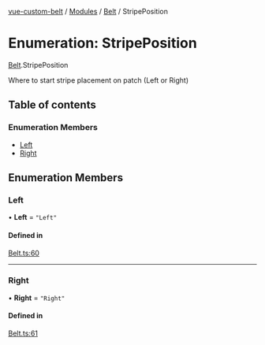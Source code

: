 [vue-custom-belt](../README.md) / [Modules](../modules.md) / [Belt](../modules/Belt.md) / StripePosition

# Enumeration: StripePosition

[Belt](../modules/Belt.md).StripePosition

Where to start stripe placement on patch (Left or Right)

## Table of contents

### Enumeration Members

- [Left](Belt.StripePosition.md#left)
- [Right](Belt.StripePosition.md#right)

## Enumeration Members

### Left

• **Left** = ``"Left"``

#### Defined in

[Belt.ts:60](https://github.com/jeffholst/vue-custom-belt/blob/98d6c2b/src/Belt.ts#L60)

___

### Right

• **Right** = ``"Right"``

#### Defined in

[Belt.ts:61](https://github.com/jeffholst/vue-custom-belt/blob/98d6c2b/src/Belt.ts#L61)
